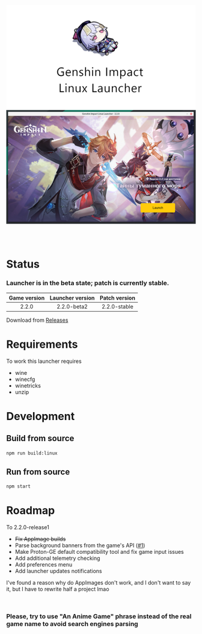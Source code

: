 <img src="repository-pics/logo.png">

<img src="repository-pics/launcher.png">

<br><br>

# Status

### Launcher is in the beta state; patch is currently stable.

| Game version | Launcher version | Patch version |
| :---: | :---: | :---: |
| 2.2.0 | 2.2.0-beta2 | 2.2.0-stable |

Download from [Releases](https://notabug.org/nobody/an-anime-game-launcher/releases)

# Requirements

To work this launcher requires

* wine
* winecfg
* winetricks
* unzip

# Development

## Build from source

```sh
npm run build:linux
```

## Run from source

```sh
npm start
```

# Roadmap

To 2.2.0-release1

* <s>Fix AppImage builds</s>
* Parse background banners from the game's API ([#1](https://notabug.org/nobody/an-anime-game-launcher/issues/1))
* Make Proton-GE default compatibility tool and fix game input issues
* Add additional telemetry checking
* Add preferences menu
* Add launcher updates notifications

I've found a reason why do AppImages don't work, and I don't want to say it, but I have to rewrite half a project lmao

<br>

### Please, try to use "An Anime Game" phrase instead of the real game name to avoid search engines parsing